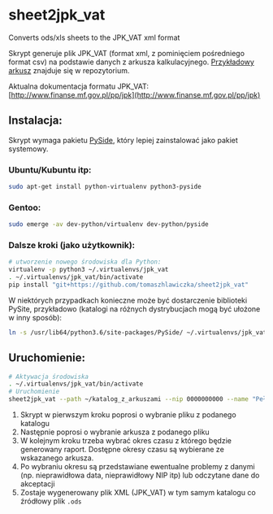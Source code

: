 # sheet2jpk_vat
Converts ods/xls sheets to the JPK_VAT xml format


Skrypt generuje plik JPK_VAT (format xml, z pominięciem pośredniego format csv) na podstawie danych z arkusza kalkulacyjnego.
[Przykładowy arkusz](doc/Obroty2018.ods) znajduje się w repozytorium.

Aktualna dokumentacja formatu JPK_VAT: [http://www.finanse.mf.gov.pl/pp/jpk](http://www.finanse.mf.gov.pl/pp/jpk)

## Instalacja:

Skrypt wymaga pakietu [PySide](https://wiki.qt.io/PySide), który lepiej zainstalować jako pakiet systemowy.

### Ubuntu/Kubuntu itp:
```bash
sudo apt-get install python-virtualenv python3-pyside
```
### Gentoo:
```bash
sudo emerge -av dev-python/virtualenv dev-python/pyside
```

### Dalsze kroki (jako użytkownik):
```bash
# utworzenie nowego środowiska dla Python:
virtualenv -p python3 ~/.virtualenvs/jpk_vat
. ~/.virtualenvs/jpk_vat/bin/activate
pip install "git+https://github.com/tomaszhlawiczka/sheet2jpk_vat"
```

W niektórych przypadkach konieczne może być dostarczenie biblioteki PySite, przykładowo (katalogi na różnych dystrybucjach mogą być ułożone w inny sposób):
```bash
ln -s /usr/lib64/python3.6/site-packages/PySide/ ~/.virtualenvs/jpk_vat/lib/python3.6/site-packages/
```

## Uruchomienie:

```bash
# Aktywacja środowiska
. ~/.virtualenvs/jpk_vat/bin/activate
# Uruchomienie
sheet2jpk_vat --path ~/katalog_z_arkuszami --nip 0000000000 --name "Pełna nazwa firmy" --email "ksiegowa@example.com"
```

1. Skrypt w pierwszym kroku poprosi o wybranie pliku z podanego katalogu
2. Następnie poprosi o wybranie arkusza z podanego pliku
3. W kolejnym kroku trzeba wybrać okres czasu z którego będzie generowany raport.
Dostępne okresy czasu są wybierane ze wskazanego arkusza.
4. Po wybraniu okresu są przedstawiane ewentualne problemy z danymi (np. nieprawidłowa data, nieprawidłowy NIP itp) lub odczytane dane do akceptacji
5. Zostaje wygenerowany plik XML (JPK_VAT) w tym samym katalogu co źródłowy plik `.ods`
